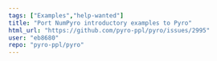 ```yaml
---
tags: ["Examples","help-wanted"]
title: "Port NumPyro introductory examples to Pyro"
html_url: "https://github.com/pyro-ppl/pyro/issues/2995"
user: "eb8680"
repo: "pyro-ppl/pyro"
---
```


